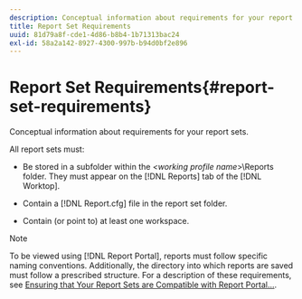 ```yaml
---
description: Conceptual information about requirements for your report sets.
title: Report Set Requirements
uuid: 81d79a8f-cde1-4d86-b8b4-1b71313bac24
exl-id: 58a2a142-8927-4300-997b-b94d0bf2e896
---
```

# Report Set Requirements{#report-set-requirements}

Conceptual information about requirements for your report sets.

All report sets must:

* Be stored in a subfolder within the *<working profile name*>\Reports folder. They must appear on the [!DNL Reports] tab of the [!DNL Worktop]. 

* Contain a [!DNL Report.cfg] file in the report set folder. 
* Contain (or point to) at least one workspace.

>[!NOTE]
>
>To be viewed using [!DNL Report Portal], reports must follow specific naming conventions. Additionally, the directory into which reports are saved must follow a prescribed structure. For a description of these requirements, see [Ensuring that Your Report Sets are Compatible with Report Portal...](../../home/c-rpt-oview/c-install-rpt-port/c-rpt-port-user-inter.md#section-2b141e5d198a4bbea455699126c24706).
